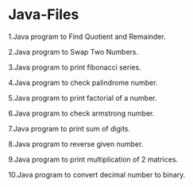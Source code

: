 # Java-Files
1.Java program to Find Quotient and Remainder.

2.Java program to Swap Two Numbers.

3.Java program to print fibonacci series.

4.Java program to check palindrome number.

5.Java program to print factorial of a number.

6.Java program to check armstrong number.

7.Java program to print sum of digits.

8.Java program to reverse given number.

9.Java program to print multiplication of 2 matrices.

10.Java program to convert decimal number to binary.

